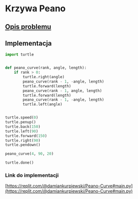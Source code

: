 # Krzywa Peano

## [Opis problemu](../../../../algorithms/fractals/peano-curve.md)


## Implementacja

```python linenums="1"
import turtle


def peano_curve(rank, angle, length):
    if rank > 0:
        turtle.right(angle)
        peano_curve(rank - 1, -angle, length)
        turtle.forward(length)
        peano_curve(rank - 1, angle, length)
        turtle.forward(length)
        peano_curve(rank - 1, -angle, length)
        turtle.left(angle)


turtle.speed(0)
turtle.penup()
turtle.back(150)
turtle.left(90)
turtle.forward(150)
turtle.right(90)
turtle.pendown()

peano_curve(4, 90, 20)

turtle.done()
```


### Link do implementacji

[https://replit.com/@damiankurpiewski/Peano-Curve#main.py](https://replit.com/@damiankurpiewski/Peano-Curve#main.py)
